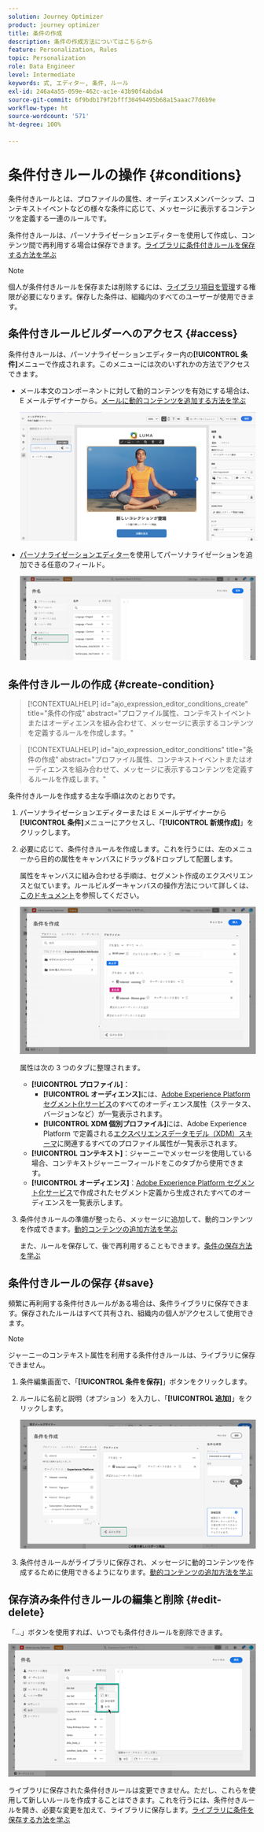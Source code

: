 ```yaml
---
solution: Journey Optimizer
product: journey optimizer
title: 条件の作成
description: 条件の作成方法についてはこちらから
feature: Personalization, Rules
topic: Personalization
role: Data Engineer
level: Intermediate
keywords: 式, エディター, 条件, ルール
exl-id: 246a4a55-059e-462c-ac1e-43b90f4abda4
source-git-commit: 6f9bdb179f2bfff30494495b68a15aaac77d6b9e
workflow-type: ht
source-wordcount: '571'
ht-degree: 100%

---
```


# 条件付きルールの操作 {#conditions}

条件付きルールとは、プロファイルの属性、オーディエンスメンバーシップ、コンテキストイベントなどの様々な条件に応じて、メッセージに表示するコンテンツを定義する一連のルールです。

条件付きルールは、パーソナライゼーションエディターを使用して作成し、コンテンツ間で再利用する場合は保存できます。[ライブラリに条件付きルールを保存する方法を学ぶ](#save)

>[!NOTE]
>
>個人が条件付きルールを保存または削除するには、[ライブラリ項目を管理](../administration/ootb-product-profiles.md)する権限が必要になります。保存した条件は、組織内のすべてのユーザーが使用できます。

## 条件付きルールビルダーへのアクセス {#access}

条件付きルールは、パーソナライゼーションエディター内の&#x200B;**[!UICONTROL 条件]**&#x200B;メニューで作成されます。このメニューには次のいずれかの方法でアクセスできます。

* メール本文のコンポーネントに対して動的コンテンツを有効にする場合は、E メールデザイナーから。[メールに動的コンテンツを追加する方法を学ぶ](dynamic-content.md#emails)

  ![](assets/conditions-access-email.png)

* [パーソナライゼーションエディター](personalization-build-expressions.md)を使用してパーソナライゼーションを追加できる任意のフィールド。

  ![](assets/conditions-access-editor.png)

## 条件付きルールの作成 {#create-condition}

>[!CONTEXTUALHELP]
>id="ajo_expression_editor_conditions_create"
>title="条件の作成"
>abstract="プロファイル属性、コンテキストイベントまたはオーディエンスを組み合わせて、メッセージに表示するコンテンツを定義するルールを作成します。"

>[!CONTEXTUALHELP]
>id="ajo_expression_editor_conditions"
>title="条件の作成"
>abstract="プロファイル属性、コンテキストイベントまたはオーディエンスを組み合わせて、メッセージに表示するコンテンツを定義するルールを作成します。"

条件付きルールを作成する主な手順は次のとおりです。

1. パーソナライゼーションエディターまたは E メールデザイナーから&#x200B;**[!UICONTROL 条件]**&#x200B;メニューにアクセスし、「**[!UICONTROL 新規作成]**」をクリックします。

1. 必要に応じて、条件付きルールを作成します。これを行うには、左のメニューから目的の属性をキャンバスにドラッグ&amp;ドロップして配置します。

   属性をキャンバスに組み合わせる手順は、セグメント作成のエクスペリエンスと似ています。ルールビルダーキャンバスの操作方法について詳しくは、[このドキュメント](https://experienceleague.adobe.com/docs/experience-platform/segmentation/ui/segment-builder.html?lang=ja#rule-builder-canvas)を参照してください。

   ![](assets/conditions-create.png)

   属性は次の 3 つのタブに整理されます。

   * **[!UICONTROL プロファイル]**：
      * **[!UICONTROL オーディエンス]**&#x200B;には、[Adobe Experience Platform セグメント化サービス](https://experienceleague.adobe.com/docs/experience-platform/segmentation/home.html?lang=ja)のすべてのオーディエンス属性（ステータス、バージョンなど）が一覧表示されます。
      * **[!UICONTROL XDM 個別プロファイル]**&#x200B;には、Adobe Experience Platform で定義される[エクスペリエンスデータモデル（XDM）スキーマ](https://experienceleague.adobe.com/docs/experience-platform/xdm/home.html?lang=ja)に関連するすべてのプロファイル属性が一覧表示されます。
   * **[!UICONTROL コンテキスト]**：ジャーニーでメッセージを使用している場合、コンテキストジャーニーフィールドをこのタブから使用できます。
   * **[!UICONTROL オーディエンス]**：[Adobe Experience Platform セグメント化サービス](https://experienceleague.adobe.com/docs/experience-platform/segmentation/home.html?lang=ja)で作成されたセグメント定義から生成されたすべてのオーディエンスを一覧表示します。

1. 条件付きルールの準備が整ったら、メッセージに追加して、動的コンテンツを作成できます。[動的コンテンツの追加方法を学ぶ](dynamic-content.md)

   また、ルールを保存して、後で再利用することもできます。[条件の保存方法を学ぶ](#save)

## 条件付きルールの保存 {#save}

頻繁に再利用する条件付きルールがある場合は、条件ライブラリに保存できます。保存されたルールはすべて共有され、組織内の個人がアクセスして使用できます。

>[!NOTE]
>
>ジャーニーのコンテキスト属性を利用する条件付きルールは、ライブラリに保存できません。

1. 条件編集画面で、「**[!UICONTROL 条件を保存]**」ボタンをクリックします。

1. ルールに名前と説明（オプション）を入力し、「**[!UICONTROL 追加]**」をクリックします。

   ![](assets/conditions-name-description.png)

1. 条件付きルールがライブラリに保存され、メッセージに動的コンテンツを作成するために使用できるようになります。[動的コンテンツの追加方法を学ぶ](dynamic-content.md)

## 保存済み条件付きルールの編集と削除 {#edit-delete}

「...」ボタンを使用すれば、いつでも条件付きルールを削除できます。

![](assets/conditions-open.png)

ライブラリに保存された条件付きルールは変更できません。ただし、これらを使用して新しいルールを作成することはできます。これを行うには、条件付きルールを開き、必要な変更を加えて、ライブラリに保存します。[ライブラリに条件を保存する方法を学ぶ](#save)
